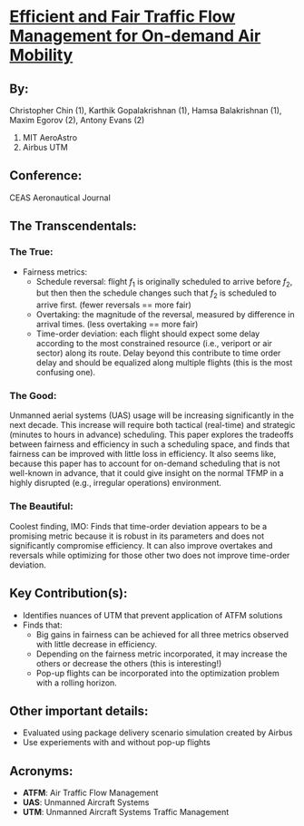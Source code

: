 # [Efficient and Fair Traffic Flow Management for On-demand Air Mobility](https://dinamo-archive.mit.edu/sites/default/files/documents/CEAS_UTM_final.pdf)



## By: 

Christopher Chin (1), Karthik Gopalakrishnan (1), Hamsa Balakrishnan (1), Maxim Egorov (2), Antony Evans (2)

1. MIT AeroAstro
2. Airbus UTM

## Conference:

CEAS Aeronautical Journal

## The Transcendentals:

### The True:

- Fairness metrics:
  - Schedule reversal: flight $f_1$ is originally scheduled to arrive before $f_2$, but then then the schedule changes such that $f_2$ is scheduled to arrive first. (fewer reversals == more fair)
  - Overtaking: the magnitude of the reversal, measured by difference in arrival times. (less overtaking == more fair)
  - Time-order deviation: each flight should expect some delay according to the most constrained resource (i.e., veriport or air sector) along its route. Delay beyond this contribute to time order delay and should be equalized along multiple flights (this is the most confusing one).

### The Good:

Unmanned aerial systems (UAS) usage will be increasing significantly in the next decade. This increase will require both tactical (real-time) and strategic (minutes to hours in advance) scheduling. This paper explores the tradeoffs between fairness and efficiency in such a scheduling space, and finds that fairness can be improved with little loss in efficiency. It also seems like, because this paper has to account for on-demand scheduling that is not well-known in advance, that it could give insight on the normal TFMP in a highly disrupted (e.g., irregular operations) environment.

### The Beautiful:

Coolest finding, IMO: Finds that time-order deviation appears to be a promising metric because it is robust in its parameters and does not significantly compromise efficiency. It can also improve overtakes and reversals while optimizing for those other two does not improve time-order deviation.

## Key Contribution(s):

- Identifies nuances of UTM that prevent application of ATFM solutions
- Finds that:
  - Big gains in fairness can be achieved for all three metrics observed with little decrease in efficiency.
  - Depending on the fairness metric incorporated, it may increase the others or decrease the others (this is interesting!)
  - Pop-up flights can be incorporated into the optimization problem with a rolling horizon.


## Other important details:
- Evaluated using package delivery scenario simulation created by Airbus
- Use experiements with and without pop-up flights

## Acronyms:
- **ATFM**: Air Traffic Flow Management
- **UAS**: Unmanned Aircraft Systems
- **UTM**: Unmanned Aircraft Systems Traffic Management
